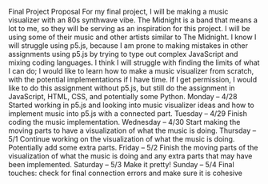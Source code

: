 Final Project Proposal
For my final project, I will be making a music visualizer with an 80s synthwave vibe. The Midnight is a band that means a lot to me, so they will be serving as an inspiration for this project. I will be using some of their music and other artists similar to The Midnight. 
I know I will struggle using p5.js, because I am prone to making mistakes in other assignments using p5.js by trying to type out complex JavaScript and mixing coding languages. I think I will struggle with finding the limits of what I can do; I would like to learn how to make a music visualizer from scratch, with the potential implementations if I have time. If I get permission, I would like to do this assignment without p5.js, but still do the assignment in JavaScript, HTML, CSS, and potentially some Python. 
Monday – 4/28	Started working in p5.js and looking into music visualizer ideas and how to implement music into p5.js with a connected part.
Tuesday – 4/29	Finish coding the music implementation.
Wednesday – 4/30	Start making the moving parts to have a visualization of what the music is doing.
Thursday – 5/1	Continue working on the visualization of what the music is doing. Potentially add some extra parts.
Friday – 5/2	Finish the moving parts of the visualization of what the music is doing and any extra parts that may have been implemented.
Saturday – 5/3	Make it pretty!
Sunday – 5/4	Final touches: check for final connection errors and make sure it is cohesive
